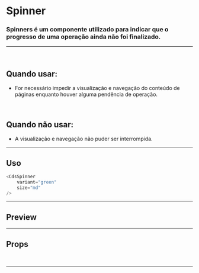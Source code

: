 # Spinner

### Spinners é um componente utilizado para indicar que o progresso de uma operação ainda não foi finalizado.
---
<br />

## Quando usar:
- For necessário impedir a visualização e navegação do conteúdo de páginas enquanto houver alguma pendência de operação.

<br />

## Quando não usar:
- A visualização e navegação não puder ser interrompida.

---

## Uso

```js
<CdsSpinner
	variant="green"
	size="md"
/>
```

---

## Preview

<PreviewContainer
	:component="CdsSpinner"
	:delay="1000"
/>

---

## Props

<APITable
	name="Spinner"
	section="props"
/>
<br />

---

<script setup>
import CdsSpinner from '@/components/Spinner.vue';
</script>

